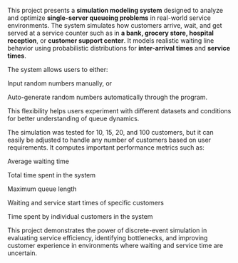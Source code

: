 This project presents a **simulation modeling system** designed to analyze and optimize **single-server queueing problems** in real-world service environments. The system simulates how customers arrive, wait, and get served at a service counter such as in **a bank, grocery store, hospital reception**, or **customer support center**. It models realistic waiting line behavior using probabilistic distributions for **inter-arrival times** and **service times**.

The system allows users to either:

Input random numbers manually, or

Auto-generate random numbers automatically through the program.

This flexibility helps users experiment with different datasets and conditions for better understanding of queue dynamics.

The simulation was tested for 10, 15, 20, and 100 customers, but it can easily be adjusted to handle any number of customers based on user requirements. It computes important performance metrics such as:

Average waiting time

Total time spent in the system

Maximum queue length

Waiting and service start times of specific customers

Time spent by individual customers in the system

This project demonstrates the power of discrete-event simulation in evaluating service efficiency, identifying bottlenecks, and improving customer experience in environments where waiting and service time are uncertain.
